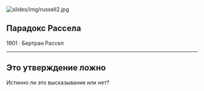 ![slides/img/russell2.jpg](slides/img/russell2.jpg)
## Парадокс Рассела
1901 · Бертран Рассел

---

## Это утверждение ложно

Истинно ли это высказывание или нет?
